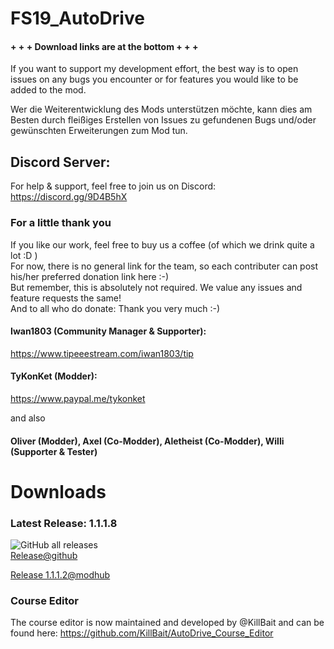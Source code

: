# FS19_AutoDrive
#### + + + Download links are at the bottom + + +

If you want to support my development effort, the best way is to open issues on any bugs you encounter or for features you would like to be added to the mod.

Wer die Weiterentwicklung des Mods unterstützen möchte, kann dies am Besten durch fleißiges Erstellen von Issues zu gefundenen Bugs und/oder gewünschten Erweiterungen zum Mod tun.


## Discord Server:
For help & support, feel free to join us on Discord: 
https://discord.gg/9D4B5hX

### For a little thank you
If you like our work, feel free to buy us a coffee (of which we drink quite a lot :D )  
For now, there is no general link for the team, so each contributer can post his/her preferred donation link here :-)  
But remember, this is absolutely not required. We value any issues and feature requests the same!  
And to all who do donate: Thank you very much :-)

#### Iwan1803 (Community Manager & Supporter):
https://www.tipeeestream.com/iwan1803/tip

#### TyKonKet (Modder):
https://www.paypal.me/tykonket

and also
#### Oliver (Modder), Axel (Co-Modder), Aletheist (Co-Modder), Willi (Supporter & Tester)

# Downloads

### Latest Release: 1.1.1.8
![GitHub all releases](https://img.shields.io/github/downloads/Stephan-S/FS19_AutoDrive/total?label=Downloads&style=plastic)  
[Release@github](https://github.com/Stephan-S/FS19_AutoDrive/releases/latest)  
   
[Release 1.1.1.2@modhub](https://www.farming-simulator.com/mod.php?mod_id=127335&title=fs2019)  

### Course Editor
The course editor is now maintained and developed by @KillBait and can be found here: https://github.com/KillBait/AutoDrive_Course_Editor
